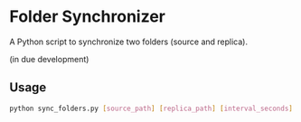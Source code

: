 # Folder Synchronizer

A Python script to synchronize two folders (source and replica).

(in due development)
## Usage
```bash
python sync_folders.py [source_path] [replica_path] [interval_seconds] [log_file_path]